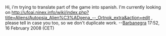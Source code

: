 Hi, i'm trying to translate part of the game into spanish. I'm currently
looking on
<http://ufoai.ninex.info/wiki/index.php?title=Aliens/Autopsia_Alien%C3%ADgena_--_Ortnok_extra&action=edit>
, please tell in case you too, so we don't duplicate work.
--[Barbanegra](User:Barbanegra "wikilink") 17:52, 16 February 2008 (CET)